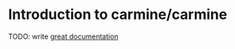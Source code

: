 # Introduction to carmine/carmine

TODO: write [great documentation](http://jacobian.org/writing/what-to-write/)
